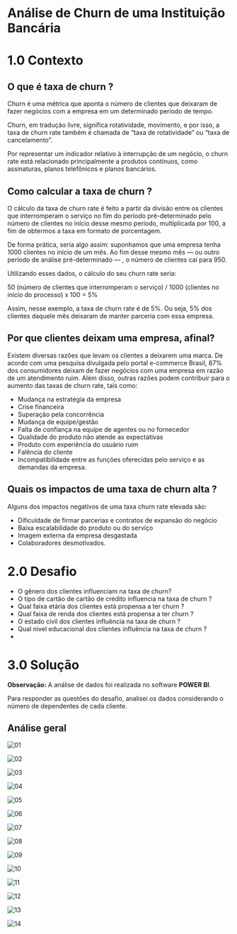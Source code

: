 # Análise de Churn de uma Instituição Bancária

# 1.0 Contexto

## O que é taxa de churn ?

Churn é uma métrica que aponta o número de clientes que deixaram de fazer negócios com a empresa em um determinado período de tempo.

Churn, em tradução livre, significa rotatividade, movimento, e por isso, a taxa de churn rate também é chamada de “taxa de rotatividade” ou “taxa de cancelamento”. 

Por representar um indicador relativo à interrupção de um negócio, o churn rate está relacionado principalmente a produtos contínuos, como assinaturas, planos telefônicos e planos bancários.

## Como calcular a taxa de churn ?

O cálculo da taxa de churn rate é feito a partir da divisão entre os clientes que interromperam o serviço no fim do período pré-determinado pelo número de clientes no início desse mesmo período, multiplicada por 100, a fim de obtermos a taxa em formato de porcentagem.

De forma prática, seria algo assim: suponhamos que uma empresa tenha 1000 clientes no início de um mês. Ao fim desse mesmo mês — ou outro período de análise pré-determinado — , o número de clientes cai para 950.

Utilizando esses dados, o cálculo do seu churn rate seria: 

50 (número de clientes que interromperam o serviço) / 1000 (clientes no início do processo) x 100 = 5%

Assim, nesse exemplo, a taxa de churn rate é de 5%.  Ou seja, 5% dos clientes daquele mês deixaram de manter parceria com essa empresa.

## Por que clientes deixam uma empresa, afinal? 

Existem diversas razões que levam os clientes a deixarem uma marca. De acordo com uma pesquisa divulgada pelo portal e-commerce Brasil, 87% dos consumidores deixam de fazer negócios com uma empresa em razão de um atendimento ruim. Além disso, outras razões podem contribuir para o aumento das taxas de churn rate, tais como: 

- Mudança na estratégia da empresa
- Crise financeira
- Superação pela concorrência
- Mudança de equipe/gestão
- Falta de confiança na equipe de agentes ou no fornecedor
- Qualidade do produto não atende as expectativas
- Produto com experiência do usuário ruim
- Falência do cliente
- Incompatibilidade entre as funções oferecidas pelo serviço e as demandas da empresa.

## Quais os impactos de uma taxa de churn alta ?

Alguns dos impactos negativos de uma taxa churn rate elevada são: 

- Dificuldade de firmar parcerias e contratos de expansão do negócio
- Baixa escalabilidade do produto ou do serviço
- Imagem externa da empresa desgastada
- Colaboradores desmotivados.

# 2.0 Desafio


- O gênero dos clientes influenciam na taxa de churn?
- O tipo de cartão de cartão de crédito influencia na taxa de churn ?
- Qual faixa etária dos clientes está propensa a ter churn ?
- Qual faixa de renda dos clientes está propensa a ter churn ?
- O estado civil dos clientes influência na taxa de churn ?
- Qual nível educacional dos clientes influência na taxa de churn ?
- 

# 3.0 Solução

**Observação:** A análise de dados foi realizada no software **POWER BI**.

Para responder as questões do desafio, analisei os dados considerando o número de dependentes de cada cliente.

## Análise geral

![01](https://github.com/nickolasdias/analisedechurn/blob/main/dashboards/01.png)

![02](https://github.com/nickolasdias/analisedechurn/blob/main/dashboards/02.png)

![03](https://github.com/nickolasdias/analisedechurn/blob/main/dashboards/03.png)

![04](https://github.com/nickolasdias/analisedechurn/blob/main/dashboards/04.png)

![05](https://github.com/nickolasdias/analisedechurn/blob/main/dashboards/05.png)

![06](https://github.com/nickolasdias/analisedechurn/blob/main/dashboards/06.png)

![07](https://github.com/nickolasdias/analisedechurn/blob/main/dashboards/07.png)

![08](https://github.com/nickolasdias/analisedechurn/blob/main/dashboards/08.png)

![09](https://github.com/nickolasdias/analisedechurn/blob/main/dashboards/09.png)

![10](https://github.com/nickolasdias/analisedechurn/blob/main/dashboards/10.png)

![11](https://github.com/nickolasdias/analisedechurn/blob/main/dashboards/11.png)

![12](https://github.com/nickolasdias/analisedechurn/blob/main/dashboards/12.png)

![13](https://github.com/nickolasdias/analisedechurn/blob/main/dashboards/13.png)

![14](https://github.com/nickolasdias/analisedechurn/blob/main/dashboards/14.png)
